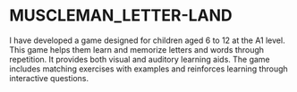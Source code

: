 # MUSCLEMAN_LETTER-LAND
I have developed a game designed for children aged 6 to 12 at the A1 level. This game helps them learn and memorize letters and words through repetition. It provides both visual and auditory learning aids. The game includes matching exercises with examples and reinforces learning through interactive questions.
